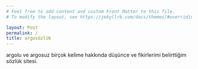 ```yaml
---
# Feel free to add content and custom Front Matter to this file.
# To modify the layout, see https://jekyllrb.com/docs/themes/#overriding-theme-defaults

layout: Post
permalink: /
title: argosözlük
---
```


argolu ve argosuz birçok kelime hakkında düşünce ve fikirlerimi belirttiğim sözlük sitesi.
